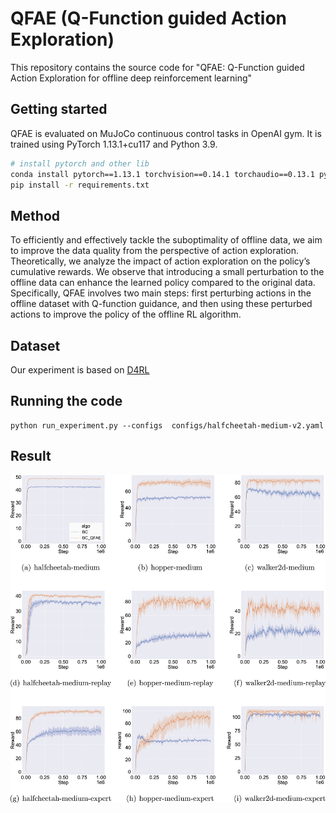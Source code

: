 # QFAE (Q-Function guided Action Exploration)
This repository contains the source code for "QFAE: Q-Function guided Action Exploration for offline deep reinforcement learning"

## Getting started
QFAE is evaluated on MuJoCo continuous control tasks in OpenAI gym. It is trained using PyTorch 1.13.1+cu117 and Python 3.9.
```bash
# install pytorch and other lib
conda install pytorch==1.13.1 torchvision==0.14.1 torchaudio==0.13.1 pytorch-cuda=11.7 -c pytorch -c nvidia
pip install -r requirements.txt
```
## Method
To efficiently and effectively tackle the suboptimality of offline data, we aim to improve the data quality from the perspective of action exploration. Theoretically, we analyze the impact of action exploration on the policy’s cumulative rewards. We observe that introducing a small perturbation to the offline data can enhance the learned policy compared to the original data. Specifically, QFAE involves two main steps: first perturbing actions in the offline dataset with Q-function guidance, and then using these perturbed actions to improve the policy of the offline RL algorithm. 

## Dataset
Our experiment is based on [D4RL](https://github.com/berkeley-rll/d4rl)

## Running the code

```
python run_experiment.py --configs  configs/halfcheetah-medium-v2.yaml
```

## Result

![image](img/result.jpg)
